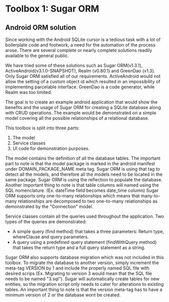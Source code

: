 Toolbox 1: Sugar ORM
====================
Android ORM solution
--------------------

Since working with the Android SQLite cursor is a tedious task with a lot of boilerplate code and
footwork, a need for the automation of the process arose. There are several complete or nearly
complete solutions readily available to the general public.

We have tried some of these solutions such as Sugar ORM(v1.3.1), ActiveAndroid(v3.1.0-SNAPSHOT), 
Realm (v0.80.1) and GreenDao (v1.3). Only Sugar ORM satisfied all of our requirements. ActiveAndroid 
would not allow the setting of a custom object id which resulted in an impossibility of implementing 
parcelable interface. GreenDao is a code generator, while Realm was too limited.

The goal is to create an example android application that would show the benefits and the usage
of Sugar ORM for creating a SQLite database along with CRUD operations. The example would be
demonstrated on a simple model covering all the possible relationships of a relational database.

This toolbox is split into three parts:
1. The model
2. Service classes
3. UI code for demonstration purposes.

The model contains the definition of all the database tables. The important part to note is that the
model package is marked in the android manifest under DOMAIN_PACKAGE_NAME meta tag. Sugar ORM is
using that tag to detect all the models, and therefore all the models need to be located in the same
package. Sugar ORM is using the reflection to populate the database. Another important thing to note
is that table columns will named using the SQL nomenclature.
(Ex. dateTime field becomes date_time column)
Sugar ORM supports only one-to-many relationships which means that many-to-many relationships are
decomposed to two one-to-many relationships as demonstrated by the "Connection" model.

Service classes contain all the queries used throughout the application. Two types of the queries are
demonstrated:
 - A simple query (find method) that takes a three parameters: Return type, whereClause
   and query parameters.
 - A query using a predefined query statement (findWithQuery method) that takes the return type and
   a full query statement as a string.

Sugar ORM also supports database migration which was not included in this toolbox. To migrate the
database to another version, simply increment the meta-tag VERSION by 1 and include the properly
named SQL file with desired scrips (Ex. Migrating to version 3 would mean that the SQL file needs
to be named "3.sql"). Sugar will automatically create tables for new entities, so the migration
script only needs to cater for alterations to existing tables. An important thing to note is that
the version meta-tag has to have a minimum version of 2 or the database wont be created.